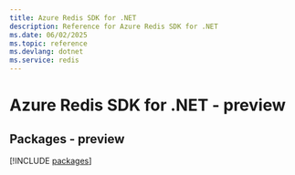```yaml
---
title: Azure Redis SDK for .NET
description: Reference for Azure Redis SDK for .NET
ms.date: 06/02/2025
ms.topic: reference
ms.devlang: dotnet
ms.service: redis
---
```

# Azure Redis SDK for .NET - preview
## Packages - preview
[!INCLUDE [packages](redis-index.md)]